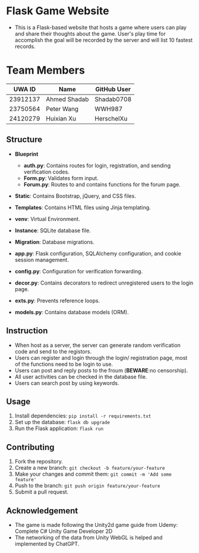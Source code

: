 # Flask Game Website

- This is a Flask-based website that hosts a game where users can play and share their thoughts about the game. User's play time for accomplish the goal will be recorded by the server and will list 10 fastest records.

# Team Members

| UWA ID   | Name        | GitHub User |
| -------- | ----------- | ----------- |
| 23912137 | Ahmed Shadab | Shadab0708  |
| 23750564 | Peter Wang   | WWH987      |
| 24120279 | Huixian Xu   | HerschelXu  |

## Structure

- **Blueprint**
  - **auth.py**: Contains routes for login, registration, and sending verification codes.
  - **Form.py**: Validates form input.
  - **Forum.py**: Routes to and contains functions for the forum page.

- **Static**: Contains Bootstrap, jQuery, and CSS files.
- **Templates**: Contains HTML files using Jinja templating.
- **venv**: Virtual Environment.
- **Instance**: SQLite database file.
- **Migration**: Database migrations.
- **app.py**: Flask configuration, SQLAlchemy configuration, and cookie session management.
- **config.py**: Configuration for verification forwarding.
- **decor.py**: Contains decorators to redirect unregistered users to the login page.
- **exts.py**: Prevents reference loops.
- **models.py**: Contains database models (ORM).

## Instruction
- When host as a server, the server can generate random verification code and send to the registors.
 - Users can register and login through the login/ registration page, most of the functions need to be login to use.
- Users can post and reply posts to the froum (**BEWARE**:no censorship).
 - All user activities can be checked in the database file.
- Users can search post by using keywords.

## Usage

1. Install dependencies: `pip install -r requirements.txt`
2. Set up the database: `flask db upgrade`
3. Run the Flask application: `flask run`

## Contributing

1. Fork the repository.
2. Create a new branch: `git checkout -b feature/your-feature`
3. Make your changes and commit them: `git commit -m 'Add some feature'`
4. Push to the branch: `git push origin feature/your-feature`
5. Submit a pull request.


## Acknowledgement

- The game is made following the Unity2d game guide from Udemy: Complete C# Unity Game Developer 2D
- The networking of the data from Unity WebGL is helped and implemented by ChatGPT.

